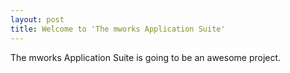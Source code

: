 ```yaml
---
layout: post
title: Welcome to 'The mworks Application Suite'
---
```


The mworks Application Suite is going to be an awesome project.
